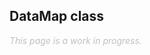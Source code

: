 ## DataMap class
<span style="font-style: italic; color: silver;">This page is a work in progress.<span>
